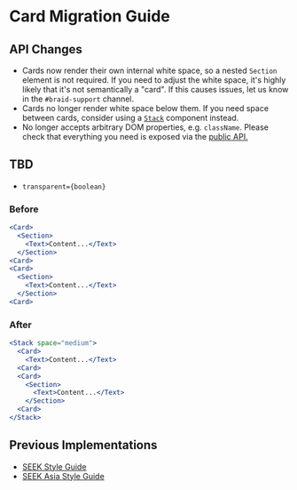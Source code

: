 # Card Migration Guide

## API Changes

- Cards now render their own internal white space, so a nested `Section` element is not required. If you need to adjust the white space, it's highly likely that it's not semantically a "card". If this causes issues, let us know in the `#braid-support` channel.
- Cards no longer render white space below them. If you need space between cards, consider using a [`Stack`](https://seek-oss.github.io/braid-design-system/components/Stack) component instead.
- No longer accepts arbitrary DOM properties, e.g. `className`. Please check that everything you need is exposed via the [public API.](https://seek-oss.github.io/braid-design-system/components/Card)

## TBD

- `transparent={boolean}`

### Before

```jsx
<Card>
  <Section>
    <Text>Content...</Text>
  </Section>
<Card>
<Card>
  <Section>
    <Text>Content...</Text>
  </Section>
<Card>
```

### After

```jsx
<Stack space="medium">
  <Card>
    <Text>Content...</Text>
  <Card>
  <Card>
    <Section>
      <Text>Content...</Text>
    </Section>
  <Card>
</Stack>
```

## Previous Implementations

- [SEEK Style Guide](https://seek-oss.github.io/seek-style-guide/card)
- [SEEK Asia Style Guide](https://seekinternational.github.io/seek-asia-style-guide/card)
